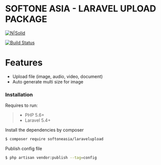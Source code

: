 # SOFTONE ASIA - LARAVEL UPLOAD PACKAGE

[![N|Solid](https://images.careerbuilder.vn/employer_folders/lot8/207078/112258softone_jpg.jpg)](https://nodesource.com/products/nsolid)

[![Build Status](https://travis-ci.org/joemccann/dillinger.svg?branch=master)](https://travis-ci.org/joemccann/dillinger)

# Features

  - Upload file (image, audio, video, document)
  - Auto generate multi size for image

### Installation

Requires to run:
> + PHP 5.6+
> + Laravel 5.4+


Install the dependencies by composer

```sh
$ composer require softoneasia/laravelupload
```

Publish config file

```sh
$ php artisan vendor:publish --tag=config
```
